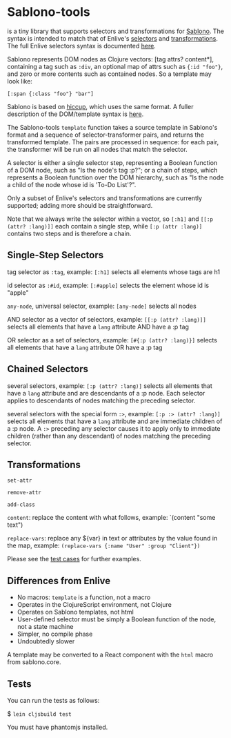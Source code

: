 # Sablono-tools

is a tiny library that supports selectors and transformations for [Sablono](https://github.com/r0man/sablono). The syntax is intended to match that of Enlive's [selectors](https://github.com/cgrand/enlive#selectors) and [transformations](https://github.com/cgrand/enlive#transformations).
The full Enlive selectors syntax is documented [here](http://cgrand.github.io/enlive/syntax.html).

Sablono represents DOM nodes as Clojure vectors: [tag attrs? content*], containing
a tag such as `:div`, an optional map of attrs such as `{:id "foo"}`,
and zero or more contents such as contained nodes. So a template may look like:

`[:span {:class "foo"} "bar"]`

Sablono is based on [hiccup](https://github.com/weavejester/hiccup), which uses the same format. A fuller description of the DOM/template syntax is [here](https://github.com/weavejester/hiccup/wiki/Syntax).


The Sablono-tools `template` function takes a source template in Sablono's
format and a sequence of selector-transformer pairs, and returns the transformed
template. The pairs are processed in sequence: for each pair, the transformer
will be run on all nodes that match the selector.

A selector is either a single selector step, representing a Boolean function
of a DOM node, such as "Is the node's tag :p?"; or a chain of steps, which represents a Boolean function over the DOM hierarchy, such as "Is the node a child of the node
whose id is 'To-Do List'?".

Only a subset of Enlive's selectors and transformations are currently supported;
adding more should be straightforward.

Note that we always write the selector within a vector,
so `[:h1]` and `[[:p (attr? :lang)]]` each contain a single step,
while `[:p (attr :lang)]` contains two steps and is therefore a chain.

## Single-Step Selectors

tag selector as `:tag`, example: `[:h1]` selects all elements whose tags are h1

id selector as `:#id`, example: `[:#apple]` selects the element whose id is "apple"

`any-node`, universal selector, example: `[any-node]` selects all nodes

AND selector as a vector of selectors, example: `[[:p (attr? :lang)]]`
selects all elements that have a `lang` attribute AND have a :p tag

OR selector as a set of selectors, example: `[#{:p (attr? :lang)}]`
selects all elements that have a `lang` attribute OR have a :p tag

## Chained Selectors

several selectors, example: `[:p (attr? :lang)]` selects all elements that have a
`lang` attribute and are descendants of a :p node. Each selector applies to descendants
of nodes matching the preceding selector.

several selectors with the special form `:>`, example: `[:p :> (attr? :lang)]` selects all
elements that have a `lang` attribute and are immediate children of a :p node.
A `:>` preceding any selector causes it to apply only to immediate children
(rather than any descendant) of nodes matching the preceding selector.

## Transformations

`set-attr`

`remove-attr`

`add-class`

`content`: replace the content with what follows, example: `(content "some text")

`replace-vars`: replace any ${var} in text or attributes by the value found in the map,
example: `(replace-vars {:name "User" :group "Client"})`

Please see the [test cases](test/sablono-tools/core.cljs) for further examples.

## Differences from Enlive

* No macros: `template` is a function, not a macro
* Operates in the ClojureScript environment, not Clojure
* Operates on Sablono templates, not html
* User-defined selector must be simply a Boolean function of the node, not a state machine
* Simpler, no compile phase
* Undoubtedly slower


A template may be converted to a React component with the `html` macro from sablono.core.

## Tests

You can run the tests as follows:

$ `lein cljsbuild test`

You must have phantomjs installed.

